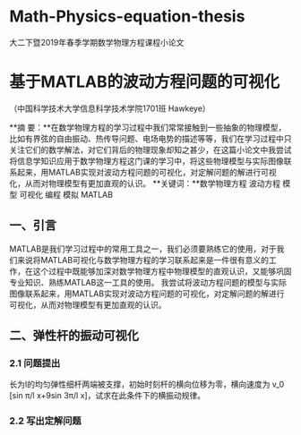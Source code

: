 # Math-Physics-equation-thesis
大二下暨2019年春季学期数学物理方程课程小论文

# 基于MATLAB的波动方程问题的可视化
（中国科学技术大学信息科学技术学院1701班 Hawkeye）

**摘  要：**在数学物理方程的学习过程中我们常常接触到一些抽象的物理模型，比如有界弦的自由振动、热传导问题、电场电势的描述等等，我们在学习过程中只关注它们的数学解法，对它们背后的物理现象却知之甚少，在这篇小论文中我尝试将信息学知识应用于数学物理方程这门课的学习中，将这些物理模型与实际图像联系起来，用MATLAB实现对波动方程问题的可视化，对定解问题的解进行可视化，从而对物理模型有更加直观的认识。
**关键词：**数学物理方程 波动方程 模型 可视化 编程 模拟 MATLAB

## 一、引言
MATLAB是我们学习过程中的常用工具之一，我们必须要熟练它的使用，对于我们来说将MATLAB可视化与数学物理方程的学习联系起来是一件很有意义的工作，在这个过程中既能够加深对数学物理方程中物理模型的直观认识，又能够巩固专业知识、熟练MATLAB这一工具的使用。
我尝试将波动方程问题的模型与实际图像联系起来，用MATLAB实现对波动方程问题的可视化，对定解问题的解进行可视化，从而对物理模型有更加直观的认识。

## 二、弹性杆的振动可视化

### 2.1 问题提出
长为l的均匀弹性细杆两端被支撑，初始时刻杆的横向位移为零，横向速度为 v_0 [sin π/l x+9sin 3π/l x]，试求在此条件下的横振动规律。

### 2.2 写出定解问题
